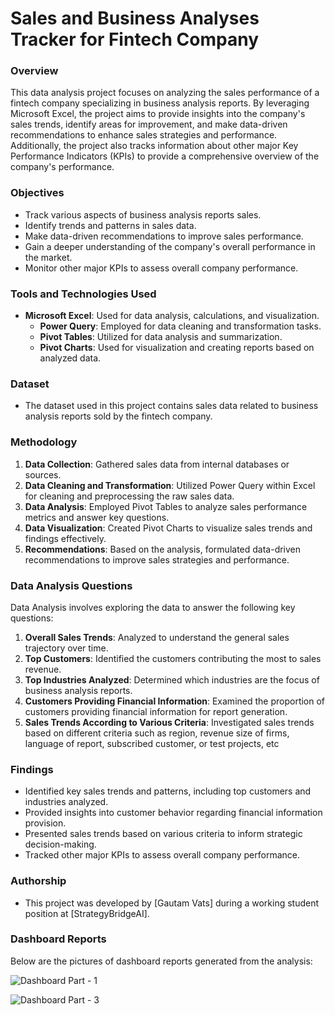 # Sales and Business Analyses Tracker for Fintech Company

### Overview
This data analysis project focuses on analyzing the sales performance of a fintech company specializing in business analysis reports. By leveraging Microsoft Excel, the project aims to provide insights into the company's sales trends, identify areas for improvement, and make data-driven recommendations to enhance sales strategies and performance. Additionally, the project also tracks information about other major Key Performance Indicators (KPIs) to provide a comprehensive overview of the company's performance.

### Objectives
- Track various aspects of business analysis reports sales.
- Identify trends and patterns in sales data.
- Make data-driven recommendations to improve sales performance.
- Gain a deeper understanding of the company's overall performance in the market.
- Monitor other major KPIs to assess overall company performance.

### Tools and Technologies Used
- **Microsoft Excel**: Used for data analysis, calculations, and visualization.
  - **Power Query**: Employed for data cleaning and transformation tasks.
  - **Pivot Tables**: Utilized for data analysis and summarization.
  - **Pivot Charts**: Used for visualization and creating reports based on analyzed data.

### Dataset
- The dataset used in this project contains sales data related to business analysis reports sold by the fintech company.

### Methodology
1. **Data Collection**: Gathered sales data from internal databases or sources.
2. **Data Cleaning and Transformation**: Utilized Power Query within Excel for cleaning and preprocessing the raw sales data.
3. **Data Analysis**: Employed Pivot Tables to analyze sales performance metrics and answer key questions.
4. **Data Visualization**: Created Pivot Charts to visualize sales trends and findings effectively.
5. **Recommendations**: Based on the analysis, formulated data-driven recommendations to improve sales strategies and performance.

### Data Analysis Questions
Data Analysis involves exploring the data to answer the following key questions:
1. **Overall Sales Trends**: Analyzed to understand the general sales trajectory over time.
2. **Top Customers**: Identified the customers contributing the most to sales revenue.
3. **Top Industries Analyzed**: Determined which industries are the focus of business analysis reports.
4. **Customers Providing Financial Information**: Examined the proportion of customers providing financial information for report generation.
5. **Sales Trends According to Various Criteria**: Investigated sales trends based on different criteria such as region, revenue size of firms, language of report, subscribed customer, or test projects, etc


### Findings
- Identified key sales trends and patterns, including top customers and industries analyzed.
- Provided insights into customer behavior regarding financial information provision.
- Presented sales trends based on various criteria to inform strategic decision-making.
- Tracked other major KPIs to assess overall company performance.


### Authorship
- This project was developed by [Gautam Vats] during a working student position at [StrategyBridgeAI].

### Dashboard Reports

Below are the pictures of dashboard reports generated from the analysis:

![Dashboard Part - 1](https://github.com/Gautamvats/Business-Report-Sales-Analysis/assets/137445534/1a43de1b-8bb9-439b-a174-23a88520ff98)

![Dashboard Part - 3](https://github.com/Gautamvats/Business-Report-Sales-Analysis/assets/137445534/28c239a4-f862-4554-92ce-83e387b27731)




